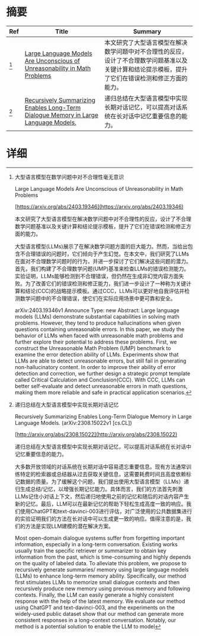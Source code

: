 # 摘要

| Ref | Title | Summary |
| --- | --- | --- |
| [^1] | [Large Language Models Are Unconscious of Unreasonability in Math Problems](https://arxiv.org/abs/2403.19346) | 本文研究了大型语言模型在解决数学问题中对不合理性的反应，设计了不合理数学问题基准以及关键计算和结论提示模板，提升了它们在错误检测和修正方面的能力。 |
| [^2] | [Recursively Summarizing Enables Long-Term Dialogue Memory in Large Language Models.](http://arxiv.org/abs/2308.15022) | 递归总结在大型语言模型中实现长期对话记忆，可以提高对话系统在长对话中记忆重要信息的能力。 |

# 详细

[^1]: 大型语言模型在数学问题中对不合理性毫无意识

    Large Language Models Are Unconscious of Unreasonability in Math Problems

    [https://arxiv.org/abs/2403.19346](https://arxiv.org/abs/2403.19346)

    本文研究了大型语言模型在解决数学问题中对不合理性的反应，设计了不合理数学问题基准以及关键计算和结论提示模板，提升了它们在错误检测和修正方面的能力。

    

    大型语言模型(LLMs)展示了在解决数学问题方面的巨大能力。然而，当给出包含不合理错误的问题时，它们倾向于产生幻觉。在本文中，我们研究了LLMs在面对不合理数学问题时的行为，并进一步探讨了它们解决这些问题的潜力。首先，我们构建了不合理数学问题(UMP)基准来检查LLMs的错误检测能力。实验证明，LLMs能够检测到不合理错误，但仍然在生成非幻觉内容方面失败。为了改善它们的错误检测和修正能力，我们进一步设计了一种称为关键计算和结论(CCC)的战略提示模板。通过CCC，LLMs可以更好地自我评估并检测数学问题中的不合理错误，使它们在实际应用场景中更可靠和安全。

    arXiv:2403.19346v1 Announce Type: new  Abstract: Large language models (LLMs) demonstrate substantial capabilities in solving math problems. However, they tend to produce hallucinations when given questions containing unreasonable errors. In this paper, we study the behavior of LLMs when faced with unreasonable math problems and further explore their potential to address these problems. First, we construct the Unreasonable Math Problem (UMP) benchmark to examine the error detection ability of LLMs. Experiments show that LLMs are able to detect unreasonable errors, but still fail in generating non-hallucinatory content. In order to improve their ability of error detection and correction, we further design a strategic prompt template called Critical Calculation and Conclusion(CCC). With CCC, LLMs can better self-evaluate and detect unreasonable errors in math questions, making them more reliable and safe in practical application scenarios.
    
[^2]: 递归总结在大型语言模型中实现长期对话记忆

    Recursively Summarizing Enables Long-Term Dialogue Memory in Large Language Models. (arXiv:2308.15022v1 [cs.CL])

    [http://arxiv.org/abs/2308.15022](http://arxiv.org/abs/2308.15022)

    递归总结在大型语言模型中实现长期对话记忆，可以提高对话系统在长对话中记忆重要信息的能力。

    

    大多数开放领域的对话系统在长期对话中容易遗忘重要信息。现有方法通常训练特定的检索器或总结器从过去获取关键信息，这需要耗费时间且高度依赖标记数据的质量。为了缓解这个问题，我们提出使用大型语言模型（LLMs）递归生成总结/记忆，以增强长期记忆能力。具体而言，我们的方法首先刺激LLMs记住小对话上下文，然后递归地使用之前的记忆和随后的对话内容产生新的记忆。最后，LLM可以在最新记忆的帮助下轻松生成高度一致的响应。我们使用ChatGPT和text-davinci-003进行评估，对广泛使用的公共数据集进行的实验证明我们的方法在长对话中可以生成更一致的响应。值得注意的是，我们的方法是实现LLM建模的潜在解决方案。

    Most open-domain dialogue systems suffer from forgetting important information, especially in a long-term conversation. Existing works usually train the specific retriever or summarizer to obtain key information from the past, which is time-consuming and highly depends on the quality of labeled data. To alleviate this problem, we propose to recursively generate summaries/ memory using large language models (LLMs) to enhance long-term memory ability. Specifically, our method first stimulates LLMs to memorize small dialogue contexts and then recursively produce new memory using previous memory and following contexts. Finally, the LLM can easily generate a highly consistent response with the help of the latest memory. We evaluate our method using ChatGPT and text-davinci-003, and the experiments on the widely-used public dataset show that our method can generate more consistent responses in a long-context conversation. Notably, our method is a potential solution to enable the LLM to model
    

